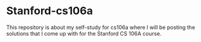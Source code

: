 # Stanford-cs106a
This repository is about my self-study for cs106a where I will be posting the solutions that I come up with for the Stanford CS 106A course. 
